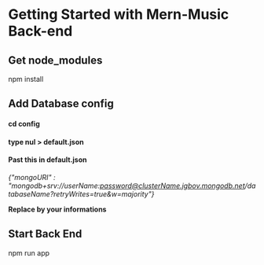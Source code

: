 # Getting Started with Mern-Music Back-end

## Get node_modules
npm install

## Add Database config
#### cd config 
#### type nul > default.json
#### Past this in default.json
*{"mongoURI" : "mongodb+srv://userName:password@clusterName.jgbov.mongodb.net/databaseName?retryWrites=true&w=majority"}*

__Replace by your informations__

## Start Back End
npm run app
